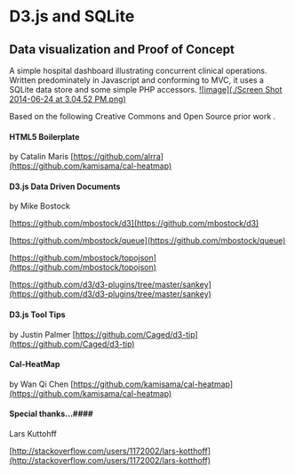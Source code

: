 # D3.js and SQLite #
## Data visualization and Proof of Concept ##
A simple hospital dashboard illustrating concurrent clinical operations. Written predominately in Javascript and conforming to MVC, it uses a SQLite data store and some simple PHP accessors.
[![image](./Screen Shot 2014-06-24 at 3.04.52 PM.png)](http://colinwhite.net/Dash2.5/) 

Based on the following Creative Commons and Open Source prior work .

#### HTML5 Boilerplate ####
by Catalin Maris [https://github.com/alrra](https://github.com/kamisama/cal-heatmap) 

#### D3.js Data Driven Documents ####
by Mike Bostock

[https://github.com/mbostock/d3](https://github.com/mbostock/d3)

[https://github.com/mbostock/queue](https://github.com/mbostock/queue)

[https://github.com/mbostock/topojson](https://github.com/mbostock/topojson)

[https://github.com/d3/d3-plugins/tree/master/sankey](https://github.com/d3/d3-plugins/tree/master/sankey)

#### D3.js Tool Tips ####
by Justin Palmer [https://github.com/Caged/d3-tip](https://github.com/Caged/d3-tip)

#### Cal-HeatMap ####
by Wan Qi Chen [https://github.com/kamisama/cal-heatmap](https://github.com/kamisama/cal-heatmap) 

#### Special thanks...####
Lars Kuttohff

[http://stackoverflow.com/users/1172002/lars-kotthoff](http://stackoverflow.com/users/1172002/lars-kotthoff)
